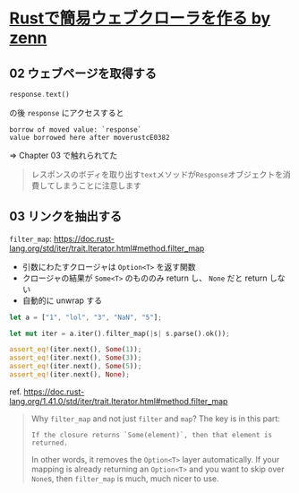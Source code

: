 [Rustで簡易ウェブクローラを作る by zenn](https://zenn.dev/shotaro_tsuji/books/32df27b4cc54df4fa7a5)
===

## 02 ウェブページを取得する

```rust
response.text()
```

の後 `response` にアクセスすると

```
borrow of moved value: `response`
value borrowed here after moverustcE0382
```

=> Chapter 03 で触れられてた

> レスポンスのボディを取り出す`text`メソッドが`Response`オブジェクトを消費してしまうことに注意します

## 03 リンクを抽出する

`filter_map`: https://doc.rust-lang.org/std/iter/trait.Iterator.html#method.filter_map

- 引数にわたすクロージャは `Option<T>` を返す関数
- クロージャの結果が `Some<T>` のもののみ return し、 `None` だと return しない
- 自動的に unwrap する

```rust
let a = ["1", "lol", "3", "NaN", "5"];

let mut iter = a.iter().filter_map(|s| s.parse().ok());

assert_eq!(iter.next(), Some(1));
assert_eq!(iter.next(), Some(3));
assert_eq!(iter.next(), Some(5));
assert_eq!(iter.next(), None);
```

ref. https://doc.rust-lang.org/1.41.0/std/iter/trait.Iterator.html#method.filter_map

> Why `filter_map` and not just `filter` and `map`? The key is in this part:
> 
>     If the closure returns `Some(element)`, then that element is returned.
> 
> In other words, it removes the `Option<T>` layer automatically. If your mapping is already returning an `Option<T>` and you want to skip over `None`s, then `filter_map` is much, much nicer to use.

